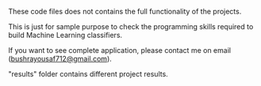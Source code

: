 These code files does not contains the full functionality of the projects.

This is just for sample purpose to check the programming skills required to build Machine Learning classifiers.

If you want to see complete application, please contact me on email (bushrayousaf712@gmail.com).

"results" folder contains different project results.
